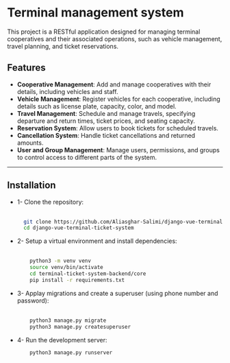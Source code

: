 # Terminal management system

This project is a RESTful application designed for managing terminal cooperatives and their associated operations, such as vehicle management, travel planning, and ticket reservations.

## Features

- **Cooperative Management**: Add and manage cooperatives with their details, including vehicles and staff.
- **Vehicle Management**: Register vehicles for each cooperative, including details such as license plate, capacity, color, and model.
- **Travel Management**: Schedule and manage travels, specifying departure and return times, ticket prices, and seating capacity.
- **Reservation System**: Allow users to book tickets for scheduled travels.
- **Cancellation System**: Handle ticket cancellations and returned amounts.
- **User and Group Management**: Manage users, permissions, and groups to control access to different parts of the system.

---


## Installation

- 1- Clone the repository: <br><br>
     ```bash
       git clone https://github.com/Aliasghar-Salimi/django-vue-terminal-ticket-system.git
       cd django-vue-terminal-ticket-system

- 2- Setup a virtual environment and install dependencies: <br><br>
    ```bash 
        python3 -m venv venv
        source venv/bin/activate
        cd terminal-ticket-system-backend/core
        pip install -r requirements.txt
  

- 3- Applay migrations and create a superuser (using phone number and password): <br><br>
    ```bash  
        python3 manage.py migrate
        python3 manage.py createsuperuser

- 4- Run the development server:
  ```bash
      python3 manage.py runserver
  
